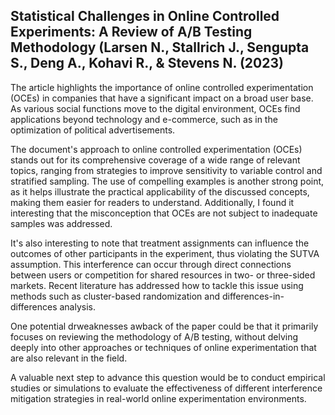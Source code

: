 ## Statistical Challenges in Online Controlled Experiments: A Review of A/B Testing Methodology (Larsen N., Stallrich J., Sengupta S., Deng A., Kohavi R., & Stevens N. (2023)

The article highlights the importance of online controlled experimentation (OCEs) in companies that have a significant impact on a broad user base. As various social functions move to the digital environment, OCEs find applications beyond technology and e-commerce, such as in the optimization of political advertisements.

The document's approach to online controlled experimentation (OCEs) stands out for its comprehensive coverage of a wide range of relevant topics, ranging from strategies to improve sensitivity to variable control and stratified sampling. The use of compelling examples is another strong point, as it helps illustrate the practical applicability of the discussed concepts, making them easier for readers to understand. Additionally, I found it interesting that the misconception that OCEs are not subject to inadequate samples was addressed.

It's also interesting to note that treatment assignments can influence the outcomes of other participants in the experiment, thus violating the SUTVA assumption. This interference can occur through direct connections between users or competition for shared resources in two- or three-sided markets. Recent literature has addressed how to tackle this issue using methods such as cluster-based randomization and differences-in-differences analysis.

One potential drweaknesses awback of the paper could be that it primarily focuses on reviewing the methodology of A/B testing, without delving deeply into other approaches or techniques of online experimentation that are also relevant in the field.

A valuable next step to advance this question would be to conduct empirical studies or simulations to evaluate the effectiveness of different interference mitigation strategies in real-world online experimentation environments.










